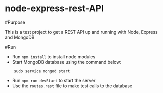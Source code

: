 # node-express-rest-API


#Purpose

This is a test project to get a REST API up and running with Node, Express and MongoDB

#Run

- Run `npm install` to install node modules
- Start MongoDB database using the command below:
```
    sudo service mongod start

```
- Run `npm run devStart` to start the server
- Use the `routes.rest` file to make test calls to the database
